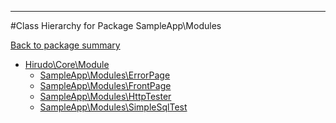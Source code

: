- - -

#Class Hierarchy for Package SampleApp\Modules

<div><a href='https://github.com/JeyDotC/Hirudo-docs/tree/master/sampleapp/modules'>Back to package summary</a></div>

<ul>
<li><a href="https://github.com/JeyDotC/Hirudo-docs/blob/master/hirudo/core/Module.md">Hirudo\Core\Module</a><ul>
<li><a href="https://github.com/JeyDotC/Hirudo-docs/blob/master/sampleapp/modules/ErrorPage.md">SampleApp\Modules\ErrorPage</a></li>
<li><a href="https://github.com/JeyDotC/Hirudo-docs/blob/master/sampleapp/modules/FrontPage.md">SampleApp\Modules\FrontPage</a></li>
<li><a href="https://github.com/JeyDotC/Hirudo-docs/blob/master/sampleapp/modules/HttpTester.md">SampleApp\Modules\HttpTester</a></li>
<li><a href="https://github.com/JeyDotC/Hirudo-docs/blob/master/sampleapp/modules/SimpleSqlTest.md">SampleApp\Modules\SimpleSqlTest</a></li>
</ul>
</li>
</ul>
